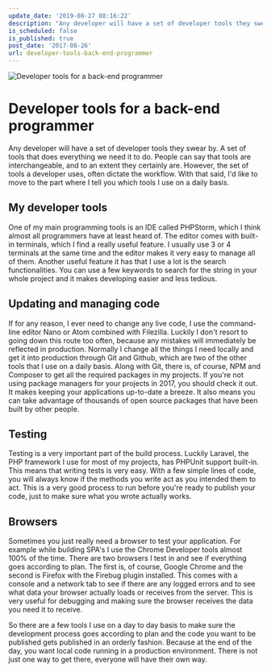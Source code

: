 ```yaml
---
update_date: '2019-08-27 08:16:22'
description: "Any developer will have a set of developer tools they swear by. A set of tools that does\r\neverything we need it to do. People can say that tools are interchangea"
is_scheduled: false
is_published: true
post_date: '2017-08-26'
url: developer-tools-back-end-programmer
---
```


![Developer tools for a back-end programmer](/images/articles/hammers.jpg)

# Developer tools for a back-end programmer
Any developer will have a set of developer tools they swear by. A set of tools that does everything we need it to do. People can say that tools are interchangeable, and to an extent they certainly are. However, the set of tools a developer uses, often dictate the workflow. With that said, I'd like to move to the part where I tell you which tools I use on a daily basis.

## My developer tools
One of my main programming tools is an IDE called PHPStorm, which I think almost all programmers have at least heard of. The editor comes with built-in terminals, which I find a really useful feature. I usually use 3 or 4 terminals at the same time and the editor makes it very easy to manage all of them. Another useful feature it has that I use a lot is the search functionalities. You can use a few keywords to search for the string in your whole project and it makes developing easier and less tedious.

## Updating and managing code
If for any reason, I ever need to change any live code, I use the command-line editor Nano or Atom combined with Filezilla. Luckily I don't resort to going down this route too often, because any mistakes will immediately be reflected in production. Normally I change all the things I need locally and get it into production through Git and Github, which are two of the other tools that I use on a daily basis. Along with Git, there is, of course, NPM and Composer to get all the required packages in my projects. If you're not using package managers for your projects in 2017, you should check it out. It makes keeping your applications up-to-date a breeze. It also means you can take advantage of thousands of open source packages that have been built by other people.

## Testing
Testing is a very important part of the build process. Luckily Laravel, the PHP framework I use for most of my projects, has PHPUnit support built-in. This means that writing tests is very easy. With a few simple lines of code, you will always know if the methods you write act as you intended them to act. This is a very good process to run before you're ready to publish your code, just to make sure what you wrote actually works.

## Browsers
Sometimes you just really need a browser to test your application. For example while building SPA's I use the Chrome Developer tools almost 100% of the time. There are two browsers I test in and see if everything goes according to plan. The first is, of course, Google Chrome and the second is Firefox with the Firebug plugin installed. This comes with a console and a network tab to see if there are any logged errors and to see what data your browser actually loads or receives from the server. This is very useful for debugging and making sure the browser receives the data you need it to receive.

So there are a few tools I use on a day to day basis to make sure the development process goes according to plan and the code you want to be published gets published in an orderly fashion. Because at the end of the day, you want local code running in a production environment. There is not just one way to get there, everyone will have their own way.